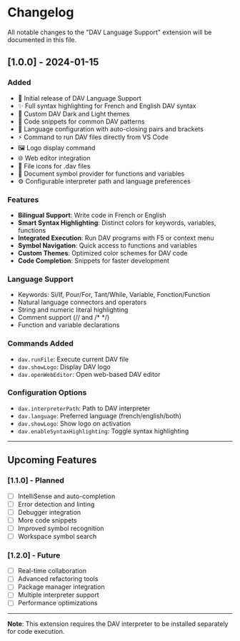# Changelog

All notable changes to the "DAV Language Support" extension will be documented in this file.

## [1.0.0] - 2024-01-15

### Added
- 🎉 Initial release of DAV Language Support
- ✨ Full syntax highlighting for French and English DAV syntax
- 🎨 Custom DAV Dark and Light themes
- 📝 Code snippets for common DAV patterns
- 🔧 Language configuration with auto-closing pairs and brackets
- ⚡ Command to run DAV files directly from VS Code
- 🖼️ Logo display command
- 🌐 Web editor integration
- 📁 File icons for .dav files
- 🎯 Document symbol provider for functions and variables
- ⚙️ Configurable interpreter path and language preferences

### Features
- **Bilingual Support**: Write code in French or English
- **Smart Syntax Highlighting**: Distinct colors for keywords, variables, functions
- **Integrated Execution**: Run DAV programs with F5 or context menu
- **Symbol Navigation**: Quick access to functions and variables
- **Custom Themes**: Optimized color schemes for DAV code
- **Code Completion**: Snippets for faster development

### Language Support
- Keywords: Si/If, Pour/For, Tant/While, Variable, Fonction/Function
- Natural language connectors and operators
- String and numeric literal highlighting
- Comment support (// and /* */)
- Function and variable declarations

### Commands Added
- `dav.runFile`: Execute current DAV file
- `dav.showLogo`: Display DAV logo
- `dav.openWebEditor`: Open web-based DAV editor

### Configuration Options
- `dav.interpreterPath`: Path to DAV interpreter
- `dav.language`: Preferred language (french/english/both)  
- `dav.showLogo`: Show logo on activation
- `dav.enableSyntaxHighlighting`: Toggle syntax highlighting

---

## Upcoming Features

### [1.1.0] - Planned
- [ ] IntelliSense and auto-completion
- [ ] Error detection and linting
- [ ] Debugger integration
- [ ] More code snippets
- [ ] Improved symbol recognition
- [ ] Workspace symbol search

### [1.2.0] - Future
- [ ] Real-time collaboration
- [ ] Advanced refactoring tools
- [ ] Package manager integration
- [ ] Multiple interpreter support
- [ ] Performance optimizations

---

**Note**: This extension requires the DAV interpreter to be installed separately for code execution.

